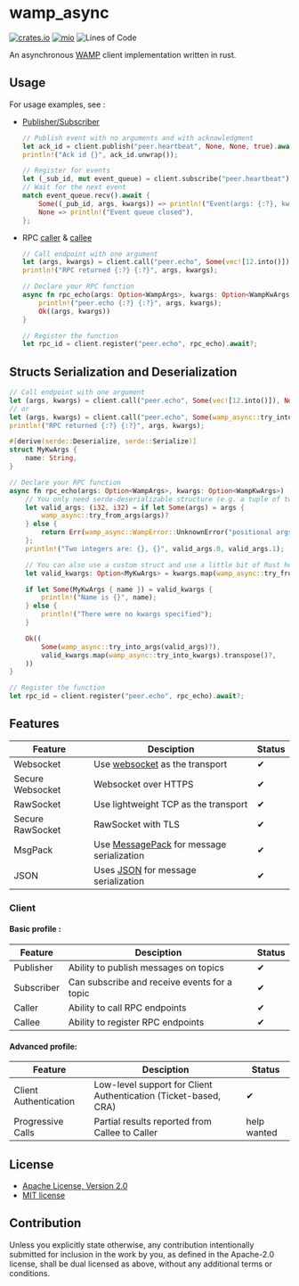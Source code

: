 # wamp_async

[![crates.io](https://img.shields.io/crates/v/wamp_async.svg)](https://crates.io/crates/wamp_async)
[![mio](https://docs.rs/wamp_async/badge.svg)](https://docs.rs/wamp_async/)
![Lines of Code](https://tokei.rs/b1/github/elast0ny/wamp_async)

An asynchronous [WAMP](https://wamp-proto.org/) client implementation written in rust.

## Usage

For usage examples, see :

- [Publisher/Subscriber](https://github.com/elast0ny/wamp_async/blob/master/examples/pubsub.rs)

  ```rust
  // Publish event with no arguments and with acknowledgment
  let ack_id = client.publish("peer.heartbeat", None, None, true).await?;
  println!("Ack id {}", ack_id.unwrap());
  ```

  ```rust
  // Register for events
  let (_sub_id, mut event_queue) = client.subscribe("peer.heartbeat").await?;
  // Wait for the next event
  match event_queue.recv().await {
      Some((_pub_id, args, kwargs)) => println!("Event(args: {:?}, kwargs: {:?})", args, kwargs),
      None => println!("Event queue closed"),
  };
  ```

- RPC [caller](https://github.com/elast0ny/wamp_async/blob/master/examples/rpc_caller.rs) & [callee](https://github.com/elast0ny/wamp_async/blob/master/examples/rpc_callee.rs)

  ```rust
  // Call endpoint with one argument
  let (args, kwargs) = client.call("peer.echo", Some(vec![12.into()]), None).await?;
  println!("RPC returned {:?} {:?}", args, kwargs);
  ```

  ```rust
  // Declare your RPC function
  async fn rpc_echo(args: Option<WampArgs>, kwargs: Option<WampKwArgs>) -> Result<(Option<WampArgs>, Option<WampKwArgs>), WampError> {
      println!("peer.echo {:?} {:?}", args, kwargs);
      Ok((args, kwargs))
  }

  // Register the function
  let rpc_id = client.register("peer.echo", rpc_echo).await?;
  ```

## Structs Serialization and Deserialization

```rust
// Call endpoint with one argument
let (args, kwargs) = client.call("peer.echo", Some(vec![12.into()]), None).await?;
// or
let (args, kwargs) = client.call("peer.echo", Some(wamp_async::try_into_args((12,))), None).await?;
println!("RPC returned {:?} {:?}", args, kwargs);
```

```rust
#[derive(serde::Deserialize, serde::Serialize)]
struct MyKwArgs {
    name: String,
}

// Declare your RPC function
async fn rpc_echo(args: Option<WampArgs>, kwargs: Option<WampKwArgs>) -> Result<(Option<WampArgs>, Option<WampKwArgs>), WampError> {
    // You only need serde-deserializable structure (e.g. a tuple of two integers)
    let valid_args: (i32, i32) = if let Some(args) = args {
        wamp_async::try_from_args(args)?
    } else {
        return Err(wamp_async::WampError::UnknownError("positional args are required".to_string()));
    };
    println!("Two integers are: {}, {}", valid_args.0, valid_args.1);

    // You can also use a custom struct and use a little bit of Rust helpers
    let valid_kwargs: Option<MyKwArgs> = kwargs.map(wamp_async::try_from_kwargs).transpose()?;

    if let Some(MyKwArgs { name }) = valid_kwargs {
        println!("Name is {}", name);
    } else {
        println!("There were no kwargs specified");
    }

    Ok((
        Some(wamp_async::try_into_args(valid_args)?),
        valid_kwargs.map(wamp_async::try_into_kwargs).transpose()?,
    ))
}

// Register the function
let rpc_id = client.register("peer.echo", rpc_echo).await?;
```

## Features

| Feature          | Desciption                                                                             | Status |
| ---------------- | -------------------------------------------------------------------------------------- | ------ |
| Websocket        | Use [websocket](https://en.wikipedia.org/wiki/WebSocket) as the transport              | ✔      |
| Secure Websocket | Websocket over HTTPS                                                                   | ✔      |
| RawSocket        | Use lightweight TCP as the transport                                                   | ✔      |
| Secure RawSocket | RawSocket with TLS                                                                     | ✔      |
| MsgPack          | Use [MessagePack](https://en.wikipedia.org/wiki/MessagePack) for message serialization | ✔      |
| JSON             | Uses [JSON](https://en.wikipedia.org/wiki/JSON#Example) for message serialization      | ✔      |

### Client

#### Basic profile :

| Feature    | Desciption                                   | Status |
| ---------- | -------------------------------------------- | ------ |
| Publisher  | Ability to publish messages on topics        | ✔      |
| Subscriber | Can subscribe and receive events for a topic | ✔      |
| Caller     | Ability to call RPC endpoints                | ✔      |
| Callee     | Ability to register RPC endpoints            | ✔      |

#### Advanced profile:

| Feature               | Desciption                                                      | Status      |
| --------------------- | --------------------------------------------------------------- | ----------- |
| Client Authentication | Low-level support for Client Authentication (Ticket-based, CRA) | ✔           |
| Progressive Calls     | Partial results reported from Callee to Caller                  | help wanted |

## License

- [Apache License, Version 2.0](http://www.apache.org/licenses/LICENSE-2.0)
- [MIT license](http://opensource.org/licenses/MIT)

## Contribution

Unless you explicitly state otherwise, any contribution intentionally submitted
for inclusion in the work by you, as defined in the Apache-2.0 license, shall be
dual licensed as above, without any additional terms or conditions.
